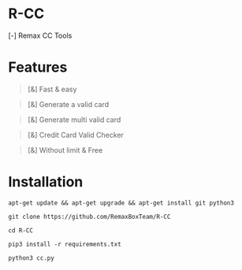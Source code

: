 # R-CC
[-] Remax CC Tools
# Features
> [&] Fast & easy 

> [&] Generate a valid card

> [&] Generate multi valid card

> [&] Credit Card Valid Checker 

> [&] Without limit & Free


# Installation

```
apt-get update && apt-get upgrade && apt-get install git python3 
```
```
git clone https://github.com/RemaxBoxTeam/R-CC
```
```
cd R-CC
```
```
pip3 install -r requirements.txt
```
```
python3 cc.py
```
